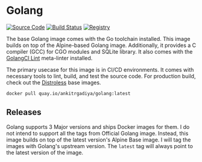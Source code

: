 # Golang

[![Source Code](https://img.shields.io/badge/source-gitea-blue)](https://git.argc.in/containers/golang)
[![Build Status](https://drone.argd.in/api/badges/containers/golang/status.svg)](https://drone.argd.in/containers/golang)
[![Registry](https://img.shields.io/badge/registry-quay.io-red)](https://quay.io/repository/ankitrgadiya/golang?tab=tags)

The base Golang image comes with the Go toolchain installed. This image builds
on top of the Alpine-based Golang image. Additionally, it provides a C compiler
(GCC) for CGO modules and SQLite library. It also comes with the [GolangCI
Lint](https://golangci-lint.run) meta-linter installed.

The primary usecase for this image is in CI/CD environments. It comes with
necessary tools to lint, build, and test the source code. For production build,
check out the [Distroless](https://github.com/GoogleContainerTools/distroless)
base images.

``` bash
docker pull quay.io/ankitrgadiya/golang:latest
```

## Releases

Golang supports 3 Major versions and ships Docker images for them. I do not
intend to support all the tags from Official Golang image. Instead, this image
builds on top of the latest version's Alpine Base image. I will tag the images
with Golang's upstream version. The `latest` tag will always point to the latest
version of the image.
